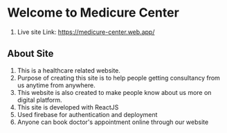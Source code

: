 # Welcome to Medicure Center

1. Live site Link: https://medicure-center.web.app/

## About Site 

1. This is a healthcare related website.
2. Purpose of creating this site is to help people getting consultancy from us anytime from anywhere.
3. This website is also created to make people know about us more on digital platform.
4. This site is developed with ReactJS
5. Used firebase for authentication and deployment
6. Anyone can book doctor's appointment online through our website
